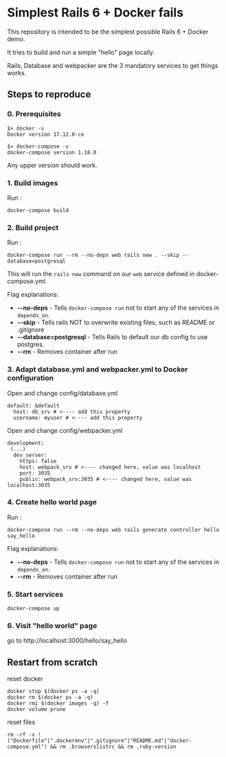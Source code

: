 # Simplest Rails 6 + Docker fails

This repository is intended to be the simplest possible Rails 6 + Docker demo.

It tries to build and run a simple "hello" page locally.

Rails, Database and webpacker are the 3 mandatory services to get things works.

## Steps to reproduce

### 0. Prerequisites

```
$> docker -v
Docker version 17.12.0-ce

$> docker-compose -v
docker-compose version 1.18.0
```

Any upper version should work.


### 1. Build images
Run :
```
docker-compose build
```

### 2. Build project

Run :
```
docker-compose run --rm --no-deps web rails new . --skip --database=postgresql
```

This will run the `rails new` command on our `web` service defined in docker-compose.yml.

Flag explanations:
* **--no-deps** - Tells `docker-compose run` not to start any of the services in `depends_on`.
* **--skip** - Tells rails NOT to overwrite existing files, such as README or .gitignore
* **--database=postgresql** - Tells Rails to default our db config to use postgres.
* **--rm** - Removes container after run

### 3. Adapt database.yml and webpacker.yml to Docker configuration

Open and change config/database.yml
```
default: &default
  host: db_srv # <---- add this property
  username: myuser # <---- add this property
```

Open and change config/webpacker.yml
```
development:
 (...)
  dev_server:
    https: false
    host: webpack_srv # <---- changed here, value was localhost
    port: 3035
    public: webpack_srv:3035 # <---- changed here, value was localhost:3035
```

### 4. Create hello world page

Run :
```
docker-compose run --rm --no-deps web rails generate controller hello say_hello
```

Flag explanations:
* **--no-deps** - Tells `docker-compose run` not to start any of the services in `depends_on`.
* **--rm** - Removes container after run

### 5. Start services

```
docker-compose up
```

### 6. Visit "hello world" page

go to http://localhost:3000/hello/say_hello


## Restart from scratch

reset docker
```
docker stop $(docker ps -a -q)
docker rm $(docker ps -a -q)
docker rmi $(docker images -q) -f
docker volume prune
```

reset files
```
rm -rf -v !("Dockerfile"|".dockerenv"|".gitignore"|"README.md"|"docker-compose.yml") && rm .browserslistrc && rm .ruby-version
```

